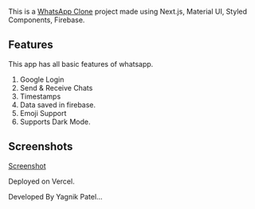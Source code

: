 This is a [WhatsApp Clone](https://whatsapp2-0-ca.vercel.app) project made using Next.js, Material UI, Styled Components, Firebase.

## Features

This app has all basic features of whatsapp.

1. Google Login
2. Send & Receive Chats
3. Timestamps
4. Data saved in firebase.
5. Emoji Support
6. Supports Dark Mode.

## Screenshots

[Screenshot](https://ibb.co/zSVSssk)

Deployed on Vercel.

Developed By Yagnik Patel...

